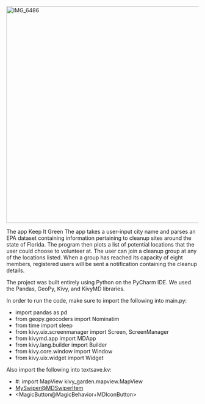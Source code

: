 <img width="568" alt="IMG_6486" src="https://user-images.githubusercontent.com/74116694/215329396-cac41500-f045-4aa2-bc90-624abc3f65fc.png">


The app Keep It Green The app takes a user-input city name and parses an EPA dataset containing information pertaining to cleanup sites around the state of Florida. The program then plots a list of potential locations that the user could choose to volunteer at. The user can join a cleanup group at any of the locations listed. When a group has reached its capacity of eight members, registered users will be sent a notification containing the cleanup details. 

The project was built entirely using Python on the PyCharm IDE. We used the Pandas, GeoPy, Kivy, and KivyMD libraries. 

In order to run the code, make sure to import the following into main.py: 
  - import pandas as pd
  - from geopy.geocoders import Nominatim
  - from time import sleep
  - from kivy.uix.screenmanager import Screen, ScreenManager
  - from kivymd.app import MDApp
  - from kivy.lang.builder import Builder
  - from kivy.core.window import Window
  - from kivy.uix.widget import Widget
  
Also import the following into textsave.kv: 
  - #: import MapView kivy_garden.mapview.MapView
  - <MySwiper@MDSwiperItem>
  - <MagicButton@MagicBehavior+MDIconButton>

